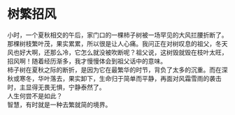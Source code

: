 # 树繁招风

小时，一个夏秋相交的午后，家门口的一棵柿子树被一场罕见的大风拦腰折断了。那棵树枝繁叶茂，果实累累，所以很是让人心痛。我问正在对树叹息的祖父，冬天风也好大啊，还那么冷，它怎么就没被吹断呢？祖父说，这树毁就毁在枝叶太旺，招风啊！随着经历渐多，我才慢慢体会到祖父话中的意味。  
柿子树在夏秋之际的断折，是因为它在最繁华的时节，背负了太多的沉重。而在深秋或寒冬，华叶落去，果实卸下，生命归于简单而平静，再面对风霜雪雨的袭击时，主显得无畏无惧，宁静泰然了。  
人生何尝不是如此？  
智慧，有时就是一种去繁就简的境界。
  